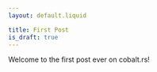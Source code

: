 ```yaml
---
layout: default.liquid

title: First Post
is_draft: true
---
```


Welcome to the first post ever on cobalt.rs!
